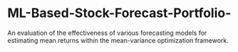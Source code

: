 # ML-Based-Stock-Forecast-Portfolio-
An evaluation of the effectiveness of various forecasting models for estimating mean returns within the mean-variance optimization framework.
